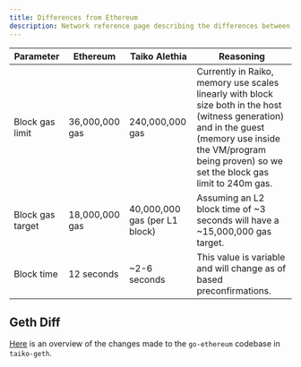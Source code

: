 ```yaml
---
title: Differences from Ethereum
description: Network reference page describing the differences between Taiko Alethia and Ethereum.
---
```


| Parameter        | Ethereum       | Taiko Alethia                 | Reasoning                                                                                                                                                                                                        |
| ---------------- | -------------- | ----------------------------- | ---------------------------------------------------------------------------------------------------------------------------------------------------------------------------------------------------------------- |
| Block gas limit  | 36,000,000 gas | 240,000,000 gas               | Currently in Raiko, memory use scales linearly with block size both in the host (witness generation) and in the guest (memory use inside the VM/program being proven) so we set the block gas limit to 240m gas. |
| Block gas target | 18,000,000 gas | 40,000,000 gas (per L1 block) | Assuming an L2 block time of ~3 seconds will have a ~15,000,000 gas target.                                                                                                                                      |
| Block time       | 12 seconds     | ~2-6 seconds                  | This value is variable and will change as of based preconfirmations.                                                                                                                                             |

## Geth Diff

[Here](https://geth.taiko.xyz/) is an overview of the changes made to the `go-ethereum` codebase in `taiko-geth`.
